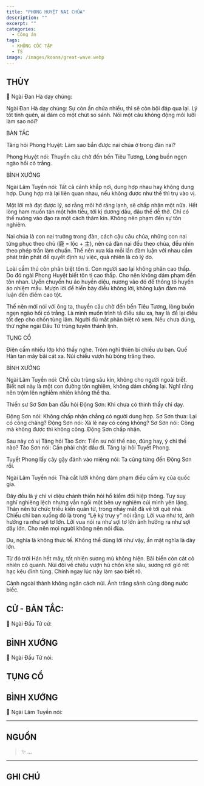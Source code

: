 ```yaml
---
title: "PHONG HUYỆT NAI CHÚA"
description: ""
excerpt: ""
categories:
  - Công án
tags:
  - KHÔNG CỐC TẬP
  - TS 
image: /images/koans/great-wave.webp
---
```


## THÙY

📢 Ngài Đan Hà dạy chúng:



Ngài Đan Hà dạy chúng: Sự còn ẩn chứa nhiều, thì sẽ còn bội đáp qua lại. Lý tốt tinh quên, ai dám có một chút so sánh. Nói một câu không động môi lưỡi làm sao nói?

BẢN TẮC

Tăng hỏi Phong Huyệt: Làm sao bắn được nai chúa ở trong đàn nai?

Phong Huyệt nói:
Thuyền câu chờ đến bến Tiêu Tương,
Lòng buồn ngẹn ngào hối cỏ trắng.

BÌNH XƯỚNG

Ngài Lâm Tuyền nói: Tất cả cảnh khắp nơi, dung hợp nhau hay không dung hợp. Dung hợp mà lại liên quan nhau, nếu không được như thế thì trụ vào vị.

Một lời mà đạt được lý, sơ rằng môi hở răng lạnh, sẽ chấp nhận một nữa. Hết lòng ham muốn tán một hớn tiếu, tới kị dương đầu, đâu thể dễ thở. Chỉ có thể nuông vào đạo ra một cách thâm kín. Không nên phạm đến sự tôn nghiêm.

Nai chúa là con nai trưởng trong đàn, cách cậu câu chúa, những con nai từng phục theo chủ (鹿 = lộc + 主), nên cả đàn nai đều theo chúa, đều nhìn theo phép trần làm chuẩn. Thế nên xưa kia mỗi lần đàm luận với nhau cầm phát trần phát để quyết định sự việc, quả nhiên là có lý do.

Loài cầm thú còn phân biệt tôn ti. Con người sao lại không phân cao thấp. Do đó ngài Phong Huyệt biết tôn ti cao thấp. Cho nên không dám phạm đến tôn nhan. Uyển chuyển hư áo huyền diệu, nương vào đó để thông tỏ huyền áo nhiệm mầu. Mượn lời để hiển bày điều không lời, không luận đàm mà luận đến điềm cao tột.

Thế nên mới nói với ông ta, thuyền câu chờ đến bến Tiêu Tương, lòng buồn ngẹn ngào hối cỏ trắng. Là mình muốn trình tả điều sâu xa, hay là để lại điều tốt đẹp cho chốn tùng lâm. Người đủ mắt phân biệt rõ xem. Nếu chưa đúng, thử nghe ngài Đầu Tử trùng tuyên thánh lịnh.

TỤNG CỔ

Điện cấm nhiều lớp khó thấy nghe.
Trộm nghĩ thiên bi chiều ưu bạn.
Quế Hàn tan mây bãi cát xa.
Núi chiều vượn hú bóng trăng theo.

BÌNH XƯỚNG

Ngài Lâm Tuyền nói: Chỗ cửu trùng sâu kín, không cho người ngoài biết. Biết nơi này là một con đường tôn nghiêm, không dám chống lại. Nghĩ rằng nên trộm lên nghiễm nhiên không thể tha.

Thiền sư Sơ Sơn ban đầu hỏi Động Sơn: Khi chưa có thinh thầy chỉ dạy.

Động Sơn nói: Không chấp nhận chẳng có người dung hợp.
Sơ Sơn thưa: Lại có công chăng?
Động Sơn nói: Xà lê nay có công không?
Sơ Sơn nói: Công mà không được thì không công.
Động Sơn chấp nhận.

Sau này có vị Tăng hỏi Tào Sơn: Tiền sư nói thế nào, đúng hay, ý chỉ thế nào?
Tào Sơn nói: Cần phải chặt đầu đi.
Tăng lại hỏi Tuyết Phong.

Tuyết Phong lấy cây gậy đánh vào miệng nói: Ta cũng từng đến Động Sơn rồi.

Ngài Lâm Tuyền nói: Thà cắt lưỡi không dám phạm điều cấm kỵ của quốc gia.

Đây đều là ý chỉ vi diệu chánh thiền hỏi hổ kiểm đối hiệp thông. Tuy suy nghĩ nghiêng lệch nhưng vẫn ngồi một bên uy nghiêm cúi mình yên lặng. Thân nên tử chức triều kiến quân tử, trong nháy mắt đã về tới quê nhà. Chiếu chỉ ban xuống đó là trong “Lệ ký truy y” nói rằng: Lời vua như tơ, ảnh hưởng ra như sợi tơ lớn. Lời vua nói ra như sợi tơ lớn ảnh hưởng ra như sợi dây lớn. Cho nên mọi người không nên nói đùa.

Du, nghĩa là không thực tế. Không thể dùng lời như vậy, ẩn mật nghĩa là dày lớn.

Từ đó trời Hán hết mây, tất nhiên sương mù không hiện. Bãi biển còn cát cỏ nhiên có quanh. Núi đôi vế chiều vượn hú chốn khe sâu, sương rơi gió rét hạc kêu đỉnh tùng. Chính ngay lúc này làm sao biết rõ.

Cảnh ngoài thành không ngăn cách núi.
Ánh trăng sảnh cùng dòng nước biếc.

## CỬ - BẢN TẮC:

📢 Ngài Đầu Tử cử:

> 

## BÌNH XƯỚNG

📢 Ngài Đầu Tử nói:


## TỤNG CỔ

> 

## BÌNH XƯỚNG

📢 Ngài Lâm Tuyền nói:



<hr class="blog-rule" />

## NGUỒN

> ✨ ...

<hr class="blog-rule" />

## GHI CHÚ

[^1]: ⭐️ <a href="/masters/Baizhang-Huaihai" target="_blank">🔗 TS </a>


